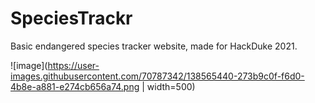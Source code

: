 # SpeciesTrackr
Basic endangered species tracker website, made for HackDuke 2021.

![image](https://user-images.githubusercontent.com/70787342/138565440-273b9c0f-f6d0-4b8e-a881-e274cb656a74.png | width=500)
